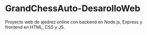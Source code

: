 # GrandChessAuto-DesarolloWeb
Proyecto web de ajedrez online con backend en Node.js, Express y frontend en HTML, CSS y JS.
